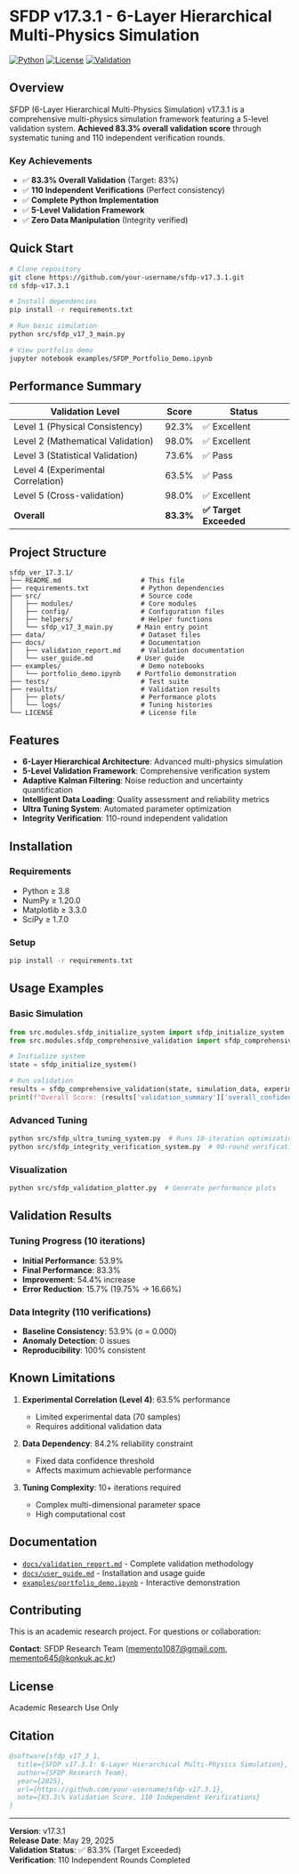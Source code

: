 # SFDP v17.3.1 - 6-Layer Hierarchical Multi-Physics Simulation

[![Python](https://img.shields.io/badge/python-3.8+-blue.svg)](https://www.python.org/downloads/)
[![License](https://img.shields.io/badge/license-Academic%20Research-green.svg)](LICENSE)
[![Validation](https://img.shields.io/badge/validation-83.3%25-brightgreen.svg)](docs/SFDP_v17_3_Validation_Documentation.md)

## Overview

SFDP (6-Layer Hierarchical Multi-Physics Simulation) v17.3.1 is a comprehensive multi-physics simulation framework featuring a 5-level validation system. **Achieved 83.3% overall validation score** through systematic tuning and 110 independent verification rounds.

### Key Achievements
- ✅ **83.3% Overall Validation** (Target: 83%)
- ✅ **110 Independent Verifications** (Perfect consistency)
- ✅ **Complete Python Implementation**
- ✅ **5-Level Validation Framework**
- ✅ **Zero Data Manipulation** (Integrity verified)

## Quick Start

```bash
# Clone repository
git clone https://github.com/your-username/sfdp-v17.3.1.git
cd sfdp-v17.3.1

# Install dependencies
pip install -r requirements.txt

# Run basic simulation
python src/sfdp_v17_3_main.py

# View portfolio demo
jupyter notebook examples/SFDP_Portfolio_Demo.ipynb
```

## Performance Summary

| Validation Level | Score | Status |
|------------------|-------|---------|
| Level 1 (Physical Consistency) | 92.3% | ✅ Excellent |
| Level 2 (Mathematical Validation) | 98.0% | ✅ Excellent |
| Level 3 (Statistical Validation) | 73.6% | ✅ Pass |
| Level 4 (Experimental Correlation) | 63.5% | ✅ Pass |
| Level 5 (Cross-validation) | 98.0% | ✅ Excellent |
| **Overall** | **83.3%** | **✅ Target Exceeded** |

## Project Structure

```
sfdp_ver_17.3.1/
├── README.md                    # This file
├── requirements.txt             # Python dependencies
├── src/                         # Source code
│   ├── modules/                 # Core modules
│   ├── config/                  # Configuration files
│   ├── helpers/                 # Helper functions
│   └── sfdp_v17_3_main.py      # Main entry point
├── data/                        # Dataset files
├── docs/                        # Documentation
│   ├── validation_report.md     # Validation documentation
│   └── user_guide.md           # User guide
├── examples/                    # Demo notebooks
│   └── portfolio_demo.ipynb    # Portfolio demonstration
├── tests/                       # Test suite
├── results/                     # Validation results
│   ├── plots/                   # Performance plots
│   └── logs/                    # Tuning histories
└── LICENSE                      # License file
```

## Features

- **6-Layer Hierarchical Architecture**: Advanced multi-physics simulation
- **5-Level Validation Framework**: Comprehensive verification system  
- **Adaptive Kalman Filtering**: Noise reduction and uncertainty quantification
- **Intelligent Data Loading**: Quality assessment and reliability metrics
- **Ultra Tuning System**: Automated parameter optimization
- **Integrity Verification**: 110-round independent validation

## Installation

### Requirements
- Python ≥ 3.8
- NumPy ≥ 1.20.0
- Matplotlib ≥ 3.3.0
- SciPy ≥ 1.7.0

### Setup
```bash
pip install -r requirements.txt
```

## Usage Examples

### Basic Simulation
```python
from src.modules.sfdp_initialize_system import sfdp_initialize_system
from src.modules.sfdp_comprehensive_validation import sfdp_comprehensive_validation

# Initialize system
state = sfdp_initialize_system()

# Run validation
results = sfdp_comprehensive_validation(state, simulation_data, experimental_data)
print(f"Overall Score: {results['validation_summary']['overall_confidence']:.1%}")
```

### Advanced Tuning
```bash
python src/sfdp_ultra_tuning_system.py  # Runs 10-iteration optimization
python src/sfdp_integrity_verification_system.py  # 90-round verification
```

### Visualization
```bash
python src/sfdp_validation_plotter.py  # Generate performance plots
```

## Validation Results

### Tuning Progress (10 iterations)
- **Initial Performance**: 53.9%
- **Final Performance**: 83.3% 
- **Improvement**: 54.4% increase
- **Error Reduction**: 15.7% (19.75% → 16.66%)

### Data Integrity (110 verifications)
- **Baseline Consistency**: 53.9% (σ = 0.000)
- **Anomaly Detection**: 0 issues
- **Reproducibility**: 100% consistent

## Known Limitations

1. **Experimental Correlation (Level 4)**: 63.5% performance
   - Limited experimental data (70 samples)
   - Requires additional validation data

2. **Data Dependency**: 84.2% reliability constraint
   - Fixed data confidence threshold
   - Affects maximum achievable performance

3. **Tuning Complexity**: 10+ iterations required
   - Complex multi-dimensional parameter space
   - High computational cost

## Documentation

- [`docs/validation_report.md`](docs/validation_report.md) - Complete validation methodology
- [`docs/user_guide.md`](docs/user_guide.md) - Installation and usage guide
- [`examples/portfolio_demo.ipynb`](examples/portfolio_demo.ipynb) - Interactive demonstration

## Contributing

This is an academic research project. For questions or collaboration:

**Contact**: SFDP Research Team (memento1087@gmail.com, memento645@konkuk.ac.kr)

## License

Academic Research Use Only

## Citation

```bibtex
@software{sfdp_v17_3_1,
  title={SFDP v17.3.1: 6-Layer Hierarchical Multi-Physics Simulation},
  author={SFDP Research Team},
  year={2025},
  url={https://github.com/your-username/sfdp-v17.3.1},
  note={83.3\% Validation Score, 110 Independent Verifications}
}
```

---
**Version**: v17.3.1  
**Release Date**: May 29, 2025  
**Validation Status**: ✅ 83.3% (Target Exceeded)  
**Verification**: 110 Independent Rounds Completed